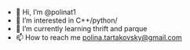 - 👋 Hi, I’m @polinat1
- 👀 I’m interested in C++/python/
- 🌱 I’m currently learning thrift and parque
- 📫 How to reach me polina.tartakovsky@gmail.com

<!---
polinat1/polinat1 is a ✨ special ✨ repository because its `README.md` (this file) appears on your GitHub profile.
You can click the Preview link to take a look at your changes.
--->
